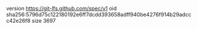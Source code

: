 version https://git-lfs.github.com/spec/v1
oid sha256:5796d75c122180192e6ff7dcdd393658adff940be4276f914b29adccc42e26f8
size 3697

